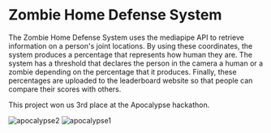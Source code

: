 # Zombie Home Defense System
The Zombie Home Defense System uses the mediapipe API to retrieve information on a person's joint locations. By using these coordinates, the system produces a percentage that represents how human they are. The system has a threshold that declares the person in the camera a human or a zombie depending on the percentage that it produces. Finally, these percentages are uploaded to the leaderboard website so that people can compare their scores with others. 

This project won us 3rd place at the Apocalypse hackathon.

![apocalypse2](https://github.com/ryan11yuan/3rd-Place-Zombie-Home-Defense-System/assets/105021269/396e88dc-85e7-4828-b441-289cb9b0a39e)
![apocalypse1](https://github.com/ryan11yuan/3rd-Place-Zombie-Home-Defense-System/assets/105021269/5a173c78-c55d-4b2e-97c3-566287793523)
